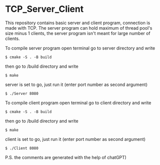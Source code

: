 # TCP_Server_Client

This repository contains basic server and client program, connection is made with TCP.
The server program can hold maximum of thread pool's size minus 1 clients, the server program isn't meant for large number of clients.

To compile server program open terminal go to server directory and write
```console
$ cmake -S . -B build
```
then go to /build directory and write
```console
$ make
```
server is set to go, just run it (enter port number as second argument)
```console
$ ./Server 8080
```



To compile client program open terminal go to client directory and write
```console
$ cmake -S . -B build
```
then go to /build directory and write
```console
$ make
```
client is set to go, just run it (enter port number as second argument)
```console
$ ./Client 8080
```

P.S. the comments are generated with the help of chatGPT)
